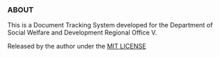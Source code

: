 <h3>ABOUT</h3>

<p>This is a Document Tracking System developed for the Department of Social Welfare and Development Regional Office V.</p>

<p>Released by the author under the <a href="http://opensource.org/licenses/MIT">MIT LICENSE</a></p>